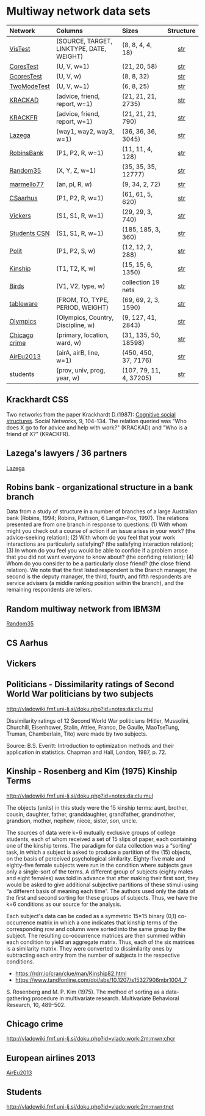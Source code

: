 # Multiway network data sets


| Network | Columns |  Sizes | Structure |
| :---         |     :---       |     :---       |      :---:   |
| [VisTest](https://raw.githubusercontent.com/bavla/ibm3m/master/data/VisTest.json)   | (SOURCE, TARGET, LINKTYPE, DATE, WEIGHT)    | (8, 8, 4, 4, 18)     | [str](https://github.com/bavla/ibm3m/blob/master/data/str/VisTest.md)     |
| [CoresTest](https://raw.githubusercontent.com/bavla/ibm3m/master/data/coresTest.json)   | (U, V, w=1)    | (21, 20, 58)     | [str](https://github.com/bavla/ibm3m/blob/master/data/str/coresTest.md)     |
| [GcoresTest](https://raw.githubusercontent.com/bavla/ibm3m/master/data/GcoresTest.json)   | (U, V, w)    | (8, 8, 32)     | [str](https://github.com/bavla/ibm3m/blob/master/data/str/GcoresTest.md)     |
| [TwoModeTest](https://raw.githubusercontent.com/bavla/ibm3m/master/TwoModeTest.json)   | (U, V, w=1)    | (6, 8, 25)     | [str](https://github.com/bavla/ibm3m/blob/master/data/str/TwoModeTest.md)     |
| [KRACKAD](https://raw.githubusercontent.com/bavla/ibm3m/master/data/KRACKAD.json)   | (advice, friend, report, w=1)    | (21, 21, 21, 2735)     | [str](https://github.com/bavla/ibm3m/blob/master/data/str/KRACKAD.md)     |
| [KRACKFR](https://raw.githubusercontent.com/bavla/ibm3m/master/data/KRACKFR.json)   | (advice, friend, report, w=1)    | (21, 21, 21, 790)      | [str](https://github.com/bavla/ibm3m/blob/master/data/str/KRACKFR.md)     |
| [Lazega](https://raw.githubusercontent.com/bavla/ibm3m/master/data/lazega36.json)   | (way1, way2, way3, w=1)      | (36, 36, 36, 3045)       | [str](https://github.com/bavla/ibm3m/blob/master/data/str/Lazega36.md)      |
| [RobinsBank](https://raw.githubusercontent.com/bavla/ibm3m/master/data/RobinsBank.json)   | (P1, P2, R, w=1)      | (11, 11, 4, 128)       | [str](https://github.com/bavla/ibm3m/blob/master/data/str/RobinsBank.md)      |
| [Random35](https://raw.githubusercontent.com/bavla/ibm3m/master/data/random35.json)   | (X, Y, Z, w=1)      | (35, 35, 35, 12777)      | [str](https://github.com/bavla/ibm3m/blob/master/data/str/random35.md)     |
| [marmello77](https://raw.githubusercontent.com/bavla/ibm3m/master/data/marmello77.json)   | (an, pl, R, w)      | (9, 34, 2, 72)      | [str](https://github.com/bavla/ibm3m/blob/master/data/str/marmello77.md)     |
| [CSaarhus](https://raw.githubusercontent.com/bavla/ibm3m/master/data/CSaarhus.json)   | (P1, P2, R, w=1)      | (61, 61, 5, 620)      | [str](https://github.com/bavla/ibm3m/blob/master/data/str/CSaarhus.md)     |
| [Vickers](https://raw.githubusercontent.com/bavla/ibm3m/master/data/Vickers.json)   | (S1, S1, R, w=1)      | (29, 29, 3, 740)      | [str](https://github.com/bavla/ibm3m/blob/master/data/str/vickers.md)     |
| [Students CSN](https://raw.githubusercontent.com/bavla/ibm3m/master/data/Students.json)   | (S1, S1, R, w=1)      | (185, 185, 3, 360)      | [str](https://github.com/bavla/ibm3m/blob/master/data/str/studentsCSN.md)     |
| [Polit](https://raw.githubusercontent.com/bavla/ibm3m/master/data/polit.json)   | (P1, P2, S, w)      | (12, 12, 2, 288)      | [str](https://github.com/bavla/ibm3m/blob/master/data/str/polit.md)     |
| [Kinship](https://raw.githubusercontent.com/bavla/ibm3m/master/data/kinship.json)   | (T1, T2, K, w)      | (15, 15, 6, 1350)      | [str](https://github.com/bavla/ibm3m/blob/master/data/str/kinship.md)     |
| [Birds](https://github.com/bavla/ibm3m/raw/master/data/birds.zip)   | (V1, V2, type, w)      | collection 19 nets      | [str](https://github.com/bavla/ibm3m/blob/master/data/str/birds.md)     |
| [tableware](https://raw.githubusercontent.com/bavla/ibm3m/master/data/tableware.json)   | (FROM, TO, TYPE, PERIOD, WEIGHT)      | (69, 69, 2, 3, 1590)      | [str](https://github.com/bavla/ibm3m/blob/master/data/str/tableware.md)     |
| [Olympics](https://raw.githubusercontent.com/bavla/ibm3m/master/data/Olympics1.json)  | (Olympics, Country, Discipline, w)  | (9, 127, 41, 2843)   | [str](https://github.com/bavla/ibm3m/blob/master/data/str/Olympics1.md)  |
| [Chicago crime](https://raw.githubusercontent.com/bavla/ibm3m/master/data/ChicagoCrime1.json)  | (primary, location, ward, w)  | (31, 135, 50, 18598)   | [str](https://github.com/bavla/ibm3m/blob/master/data/str/ChicagoCrime1.md)  |
| [AirEu2013](https://raw.githubusercontent.com/bavla/ibm3m/master/data/AirEu2013Ext.json)  | (airA, airB, line, w=1)  | (450, 450, 37, 7176)   | [str](https://github.com/bavla/ibm3m/blob/master/data/str/AirEu2013.md)  |
| students  | (prov, univ, prog, year, w)      | (107, 79, 11, 4, 37205)       | [str](https://github.com/bavla/ibm3m/blob/master/data/str/students.md)      |



## Krackhardt CSS

Two networks from the paper Krackhardt D.(1987): [Cognitive social structures](https://www.heinz.cmu.edu/faculty-research/profiles/krackhardt-davidm/_files/1987-cognitive-social-structures.pdf). Social Networks, 9, 104-134.
The relation queried was "Who does X go to for advice and help with work?" (KRACKAD) and "Who is a friend of X?" (KRACKFR).

## Lazega's lawyers / 36 partners

[Lazega](https://raw.githubusercontent.com/bavla/ibm3m/master/data/lazega36.json)

## Robins bank - organizational structure in a bank branch

Data from a study of structure in a number of branches of
a large Australian bank (Robins, 1994; Robins, Pattison, 6 Langan-Fox, 1997).
The relations presented are from one branch in response to
questions: (1) With whom might you check out a course of action if an issue arises
in your work? (the advice-seeking relation); (2) With whom do you feel that your
work interactions are particularly satisfying? (the satisfying interaction relation);
(3) In whom do you feel you would be able to confide if a problem arose that you
did not want everyone to know about? (the confiding relation); (4) Whom do you
consider to be a particularly close friend? (the close friend relation). We note that
the first listed respondent is the Branch manager, the second is the deputy manager,
the third, fourth, and fifth respondents are service advisers (a middle ranking
position within the branch), and the remaining respondents are tellers.

## Random multiway network from IBM3M

[Random35](https://raw.githubusercontent.com/bavla/ibm3m/master/data/random35.json)

## CS Aarhus

## Vickers

## Politicians - Dissimilarity ratings of Second World War politicians by two subjects

http://vladowiki.fmf.uni-lj.si/doku.php?id=notes:da:clu:mul

Dissimilarity ratings of 12  Second World War politicians  (Hitler, Mussolini, Churchill, Eisenhower, Stalin, Attlee, Franco, De Gaulle, MaoTseTung, Truman, Chamberlain, Tito) were made by two subjects.

Source: B.S. Everitt: Introduction to optimization methods and their application in statistics. Chapman and Hall, London, 1987, p. 72.

## Kinship - Rosenberg and Kim (1975) Kinship Terms

http://vladowiki.fmf.uni-lj.si/doku.php?id=notes:da:clu:mul

The objects (units) in this study were the 15 kinship terms:
aunt,
brother,
cousin,
daughter,
father,
granddaughter,
grandfather,
grandmother,
grandson,
mother,
nephew,
niece,
sister,
son,
uncle.

The sources of data were k=6 mutually exclusive groups of college students, each of whom received a set of 15 slips of paper, each containing one of the kinship terms. The paradigm for data collection was a “sorting” task, in which a subject is asked to produce a partition of the (15) objects, on the basis of perceived psychological similarity. Eighty-five male and eighty-five female subjects were run in the condition where subjects gave only a single-sort of the terms. A different group of subjects (eighty males and eight females) was told in advance that after making their first sort, they would be asked to give additional subjective partitions of these stimuli using “a different basis of meaning each time”. The authors used only the data of the first and second sorting for these groups of subjects. Thus, we have the k=6 conditions as our source for the analysis.

Each subject's data can be coded as a symmetric 15×15 binary (0,1) co-occurrence matrix in which a one indicates that kinship terms of the corresponding row and column were sorted into the same group by the subject. The resulting co-occurrence matrices are then summed within each condition to yield an aggregate matrix. Thus, each of the six matrices is a similarity matrix. They were converted to dissimilarity ones by subtracting each entry from the number of subjects in the respective conditions.

  - https://rdrr.io/cran/clue/man/Kinship82.html
  - https://www.tandfonline.com/doi/abs/10.1207/s15327906mbr1004_7

S. Rosenberg and M. P. Kim (1975). The method of sorting as a data-gathering procedure
    in multivariate research. Multivariate Behavioral Research, 10, 489–502.
## Chicago crime

http://vladowiki.fmf.uni-lj.si/doku.php?id=vlado:work:2m:mwn:chcr

## European airlines 2013

[AirEu2013](https://raw.githubusercontent.com/bavla/ibm3m/master/data/AirEu2013.json)

## Students

http://vladowiki.fmf.uni-lj.si/doku.php?id=vlado:work:2m:mwn:tnet


